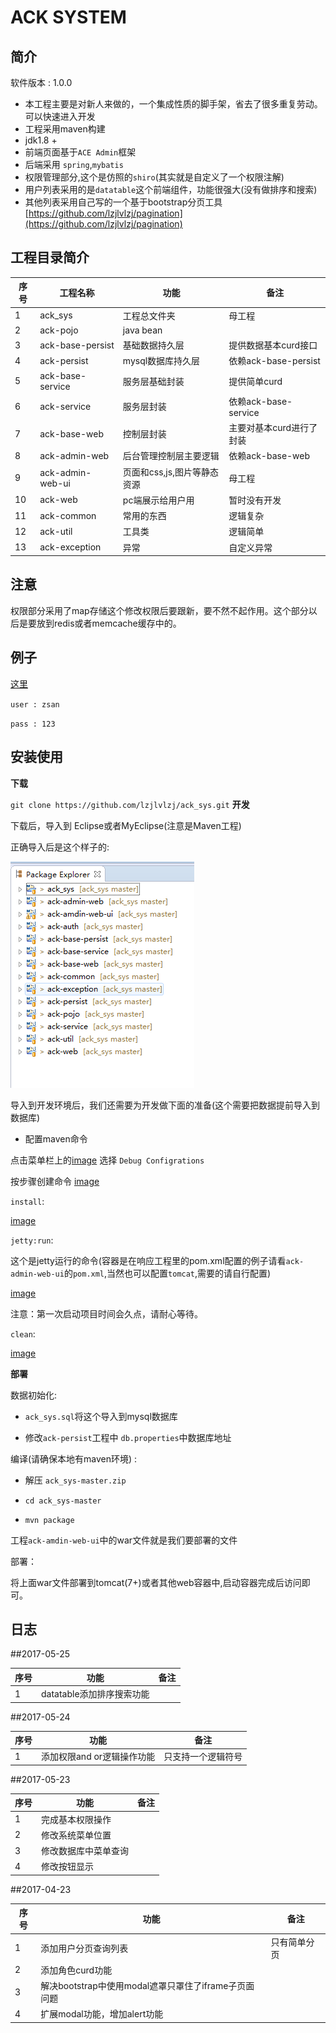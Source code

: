 ACK SYSTEM
==========

简介
----

软件版本 : 1.0.0

* 本工程主要是对新人来做的，一个集成性质的脚手架，省去了很多重复劳动。可以快速进入开发
* 工程采用maven构建
* jdk1.8 + 
* 前端页面基于`ACE Admin`框架
* 后端采用 `spring`,`mybatis`
* 权限管理部分,这个是仿照的`shiro`(其实就是自定义了一个权限注解)
* 用户列表采用的是`datatable`这个前端组件，功能很强大(没有做排序和搜索)
* 其他列表采用自己写的一个基于bootstrap分页工具[https://github.com/lzjlvlzj/pagination](https://github.com/lzjlvlzj/pagination)

工程目录简介
--------


|序号|工程名称|功能|备注|
|--|--|--|--|
|1|ack_sys|工程总文件夹|母工程|
|2|ack-pojo|java bean||
|3|ack-base-persist|基础数据持久层|提供数据基本curd接口|
|4|ack-persist|mysql数据库持久层|依赖ack-base-persist|
|5|ack-base-service|服务层基础封装|提供简单curd|
|6|ack-service|服务层封装|依赖ack-base-service|
|7|ack-base-web|控制层封装|主要对基本curd进行了封装|
|8|ack-admin-web|后台管理控制层主要逻辑|依赖ack-base-web|
|9|ack-admin-web-ui|页面和css,js,图片等静态资源|母工程|
|10|ack-web|pc端展示给用户用|暂时没有开发|
|11|ack-common|常用的东西|逻辑复杂|
|12|ack-util|工具类|逻辑简单|
|13|ack-exception|异常|自定义异常|



注意
--
权限部分采用了map存储这个修改权限后要跟新，要不然不起作用。这个部分以后是要放到redis或者memcache缓存中的。

例子
--
[这里](http://www.itblg.com:8080/)

`user : zsan`

`pass : 123`

安装使用
------
**下载**

`git clone https://github.com/lzjlvlzj/ack_sys.git`
**开发**

下载后，导入到 Eclipse或者MyEclipse(注意是Maven工程)

正确导入后是这个样子的:

![image](https://github.com/lzjlvlzj/ack_sys/blob/master/image/1.png)

导入到开发环境后，我们还需要为开发做下面的准备(这个需要把数据提前导入到数据库)

* 配置maven命令

点击菜单栏上的[image](https://github.com/lzjlvlzj/ack_sys/blob/master/image/2.png) 选择 `Debug Configrations`

按步骤创建命令
[image](https://github.com/lzjlvlzj/ack_sys/blob/master/image/3.png)

`install`:

[image](https://github.com/lzjlvlzj/ack_sys/blob/master/image/4.png)

`jetty:run`:

这个是jetty运行的命令(容器是在响应工程里的pom.xml配置的例子请看`ack-admin-web-ui`的`pom.xml`,当然也可以配置`tomcat`,需要的请自行配置)

[image](https://github.com/lzjlvlzj/ack_sys/blob/master/image/5.png)

注意：第一次启动项目时间会久点，请耐心等待。

`clean`:

[image](https://github.com/lzjlvlzj/ack_sys/blob/master/image/6.png)


**部署**

数据初始化:

* `ack_sys.sql`将这个导入到mysql数据库

* 修改`ack-persist`工程中 `db.properties`中数据库地址

编译(请确保本地有maven环境) : 

* 解压 `ack_sys-master.zip`
 
* `cd ack_sys-master`

* `mvn package`

工程`ack-amdin-web-ui`中的war文件就是我们要部署的文件

部署：

将上面war文件部署到tomcat(7+)或者其他web容器中,启动容器完成后访问即可。

日志
----

##2017-05-25

|序号|功能|备注|
|--|--|--|
|1|datatable添加排序搜索功能||

##2017-05-24

|序号|功能|备注|
|--|--|--|
|1|添加权限and or逻辑操作功能|只支持一个逻辑符号|


##2017-05-23

|序号|功能|备注|
|--|--|--|
|1|完成基本权限操作||
|2|修改系统菜单位置||
|3|修改数据库中菜单查询||
|4|修改按钮显示||

##2017-04-23

|序号|功能|备注|
|--|--|--|
|1|添加用户分页查询列表|只有简单分页|
|2|添加角色curd功能||
|3|解决bootstrap中使用modal遮罩只罩住了iframe子页面问题||
|4|扩展modal功能，增加alert功能||
